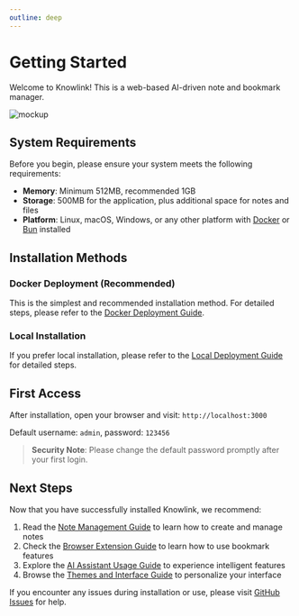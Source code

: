 ```yaml
---
outline: deep
---
```


# Getting Started

Welcome to Knowlink! This is a web-based AI-driven note and bookmark manager.

![mockup](/mockup.png)

## System Requirements

Before you begin, please ensure your system meets the following requirements:

- **Memory**: Minimum 512MB, recommended 1GB
- **Storage**: 500MB for the application, plus additional space for notes and files
- **Platform**: Linux, macOS, Windows, or any other platform with [Docker](https://docs.docker.com/engine/install/) or [Bun](https://bun.sh/docs/installation) installed

## Installation Methods

### Docker Deployment (Recommended)

This is the simplest and recommended installation method. For detailed steps, please refer to the [Docker Deployment Guide](/deployment/docker).

### Local Installation

If you prefer local installation, please refer to the [Local Deployment Guide](/deployment/local) for detailed steps.

## First Access

After installation, open your browser and visit: `http://localhost:3000`

Default username: `admin`, password: `123456`

> **Security Note**: Please change the default password promptly after your first login.

## Next Steps

Now that you have successfully installed Knowlink, we recommend:

1. Read the [Note Management Guide](/guide/notes) to learn how to create and manage notes
2. Check the [Browser Extension Guide](/guide/browser-extension) to learn how to use bookmark features
3. Explore the [AI Assistant Usage Guide](/guide/ai-instructions) to experience intelligent features
4. Browse the [Themes and Interface Guide](/guide/themes) to personalize your interface

If you encounter any issues during installation or use, please visit [GitHub Issues](https://github.com/hlint/knowlink/issues) for help.
